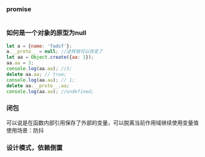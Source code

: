 ### promise
```js

```

### 如何是一个对象的原型为null
```js
let a = {name: 'fadsf'};
a.__proto__ = null; //这样就可以改变了
let aa = Object.create({aa: 1});
aa.aa = 3;
console.log(aa.aa); //3;
delete aa.aa; // true;
console.log(aa.aa); // 1;
delete aa.__proto__.aa;
console.log(aa.aa); //undefined;
```

### 闭包
可以说是在函数内部引用保存了外部的变量，可以脱离当前作用域继续使用变量值
使用场景：防抖

### 设计模式，依赖倒置
